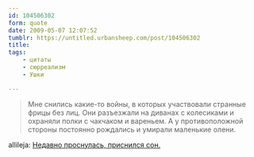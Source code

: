 ```yaml
---
id: 104506302
form: quote
date: 2009-05-07 12:07:52
tumblr: https://untitled.urbansheep.com/post/104506302
title: 
tags:
    - цитаты
    - сюрреализм
    - Ушки

---
```


<blockquote>
Мне снились какие-то войны, в которых участвовали странные фрицы без лиц. Они разъезжали на диванах с колесиками и охраняли полки с чакчаком и вареньем. А у противоположной стороны постоянно рождались и умирали маленькие олени.
</blockquote>

allileja: <a href="http://allileja.livejournal.com/38044.html">Недавно проснулась, приснился сон.</a>

